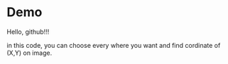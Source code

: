 # Demo

Hello, github!!!

 in this code, you can choose every where you want and find cordinate of (X,Y) on image.